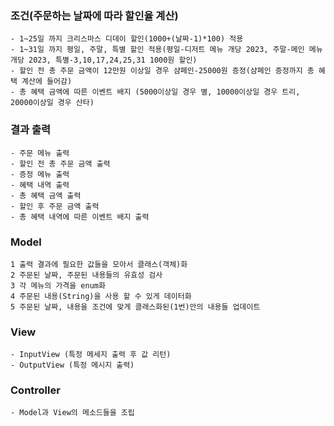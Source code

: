 ### 조건(주문하는 날짜에 따라 할인율 계산)
    - 1~25일 까지 크리스마스 디데이 할인(1000+(날짜-1)*100) 적용
    - 1~31일 까지 평일, 주말, 특별 할인 적용(평일-디저트 메뉴 개당 2023, 주말-메인 메뉴 개당 2023, 특별-3,10,17,24,25,31 1000원 할인)
    - 할인 전 총 주문 금액이 12만원 이상일 경우 샴페인-25000원 증정(샴페인 증정까지 총 혜택 계산에 들어감)
    - 총 혜택 금액에 따른 이벤트 배지 (5000이상일 경우 별, 10000이상일 경우 트리, 20000이상일 경우 산타)

### 결과 출력
    - 주문 메뉴 출력
    - 할인 전 총 주문 금액 출력
    - 증정 메뉴 출력
    - 혜택 내역 출력
    - 총 혜택 금액 출력
    - 할인 후 주문 금액 출력
    - 총 혜택 내역에 따른 이벤트 배지 출력

### Model
    1 출력 결과에 필요한 값들을 모아서 클래스(객체)화
    2 주문된 날짜, 주문된 내용들의 유효성 검사
    3 각 메뉴의 가격을 enum화
    4 주문된 내용(String)을 사용 할 수 있게 데이터화
    5 주문된 날짜, 내용을 조건에 맞게 클래스화된(1번)안의 내용들 업데이트

### View 
    - InputView (특정 메세지 출력 후 값 리턴)
    - OutputView (특정 메시지 출력)

### Controller 
    - Model과 View의 메소드들을 조립

